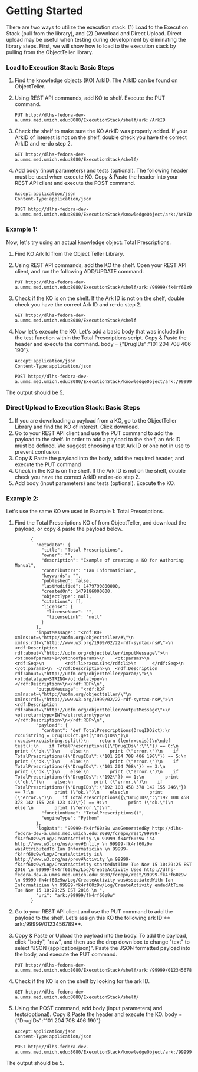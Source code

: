 # Getting Started

There are two ways to utilize the execution stack: \(1\) Load to the Execution Stack \(pull from the library\), and \(2\) Download and Direct Upload. Direct upload may be useful when testing during development by eliminating the library steps. First, we will show how to load to the execution stack by pulling from the ObjectTeller library.

### Load to Execution Stack: Basic Steps

1. Find the knowledge objects \(KO\) ArkID. The ArkID can be found on ObjectTeller.

2. Using REST API commands, add KO to shelf. Execute the PUT command.

   ```
   PUT http://dlhs-fedora-dev-a.umms.med.umich.edu:8080/ExecutionStack/shelf/ark:/ArkID
   
   ```
   
3. Check the shelf to make sure the KO ArkID was properly added. If your ArkID of interest is not on the shelf, double check you have the correct ArkID and re-do step 2.

   ```
   GET http://dlhs-fedora-dev-a.umms.med.umich.edu:8080/ExecutionStack/shelf/
   ```

4. Add body \(input parameters\) and tests \(optional\). The following header must be used when execute KO. Copy & Paste the header into your REST API client and execute the POST command.

   ```
   Accept:application/json
   Content-Type:application/json
   ```
   
   ```
   POST http://dlhs-fedora-dev-a.umms.med.umich.edu:8080/ExecutionStack/knowledgeObject/ark:/ArkID/result
   ```




### Example 1:

Now, let's try using an actual knowledge object: Total Prescriptions.



1. Find KO Ark Id from the Object Teller Library.

2. Using REST API commands, add the KO the shelf. Open your REST API client, and run the following ADD/UPDATE command.

   ```
   PUT http://dlhs-fedora-dev-a.umms.med.umich.edu:8080/ExecutionStack/shelf/ark:/99999/fk4rf60z9w
   
   ```

3. Check if the KO is on the shelf. If the Ark ID is not on the shelf, double check you have the correct Ark ID and re-do step 2.

   ```
   GET http://dlhs-fedora-dev-a.umms.med.umich.edu:8080/ExecutionStack/shelf
   
   ```

4. Now let's execute the KO. Let's add a basic body that was included in the test function within the Total Prescriptions script. Copy & Paste the header and execute the command.
body = {"DrugIDs":"101 204 708 406 190"}.  
   
   ```
   Accept:application/json
   Content-Type:application/json
   
   ```
   
   ```
   POST http://dlhs-fedora-dev-a.umms.med.umich.edu:8080/ExecutionStack/knowledgeObject/ark:/99999/fk4rf60z9w/result
   
   ```
   

The output should be 5.

### Direct Upload to Execution Stack: Basic Steps

1. If you are downloading a payload from a KO, go to the ObjectTeller Library and find the KO of interest. Click download.
2. Go to your REST API client and use the PUT command to add the payload to the shelf. In order to add a payload to the shelf, an Ark ID must be defined. We suggest choosing a test Ark ID or one not in use to prevent confusion. 
3. Copy & Paste the payload into the body, add the required header, and execute the PUT command
4. Check in the KO is on the shelf. If the Ark ID is not on the shelf, double check you have the correct ArkID and re-do step 2.
5. Add body \(input parameters\) and tests \(optional\). Execute the KO.

### Example 2:

Let's use the same KO we used in Example 1: Total Prescriptions.

1. Find the Total Prescriptions KO of from ObjectTeller, and download the payload, or copy & paste the payload below.

   ```
         {
           "metadata": {
             "title": "Total Prescriptions",
             "owner": "",
             "description": "Example of creating a KO for Authoring Manual",
             "contributors": "Ian Informatician",
             "keywords": "",
             "published": false,
             "lastModified": 1479790800000,
             "createdOn": 1479186000000,
             "objectType": null,
             "citations": [],
             "license": {
               "licenseName": "",
               "licenseLink": "null"
             }
           },
           "inputMessage": "<rdf:RDF xmlns:ot=\"http://uofm.org/objectteller/#\"\n xmlns:rdf=\"http://www.w3.org/1999/02/22-rdf-syntax-ns#\">\n  <rdf:Description rdf:about=\"http://uofm.org/objectteller/inputMessage\">\n    <ot:noofparams>1</ot:noofparams>\n    <ot:params>\n      <rdf:Seq>\n        <rdf:li>rxcuisIn</rdf:li>\n      </rdf:Seq>\n    </ot:params>\n  </rdf:Description>\n  <rdf:Description rdf:about=\"http://uofm.org/objectteller/param/\">\n    <ot:datatype>STRING</ot:datatype>\n  </rdf:Description>\n</rdf:RDF>\n",
           "outputMessage": "<rdf:RDF xmlns:ot=\"http://uofm.org/objectteller/\"\n  xmlns:rdf=\"http://www.w3.org/1999/02/22-rdf-syntax-ns#\">\n  <rdf:Description rdf:about=\"http://uofm.org/objectteller/outputMessage\">\n    <ot:returntype>INT</ot:returntype>\n  </rdf:Description>\n</rdf:RDF>\n",
           "payload": {
             "content": "def TotalPrescriptions(DrugIDDict):\n    rxcuistring = DrugIDDict.get(\"DrugIDs\")\n    rxcuis=rxcuistring.split()\n    return (len(rxcuis))\n\ndef test():\n    if TotalPrescriptions({\"DrugIDs\":\"\"}) == 0:\n        print (\"ok.\")\n    else:\n        print (\"error.\")\n    if TotalPrescriptions({\"DrugIDs\":\"101 204 708 406 190\"}) == 5:\n        print (\"ok.\")\n    else:\n        print (\"error.\")\n    if TotalPrescriptions({\"DrugIDs\":\"101 204 708\"}) == 3:\n        print (\"ok.\")\n    else:\n        print (\"error.\")\n    if TotalPrescriptions({\"DrugIDs\":\"192\"}) == 1:\n        print (\"ok.\")\n    else:\n        print (\"error.\")\n    if TotalPrescriptions({\"DrugIDs\":\"192 108 458 378 142 155 246\"}) == 7:\n        print (\"ok.\")\n    else:\n        print (\"error.\")\n    if TotalPrescriptions({\"DrugIDs\":\"192 108 458 378 142 155 246 123 423\"}) == 9:\n        print (\"ok.\")\n    else:\n        print (\"error.\")\n",
             "functionName": "TotalPrescriptions()",
             "engineType": "Python"
           },
           "logData": "99999-fk4rf60z9w wasGeneratedBy http://dlhs-fedora-dev-a.umms.med.umich.edu:8080/fcrepo/rest/99999-fk4rf60z9w/Log/CreateActivity \n 99999-fk4rf60z9w isA http://www.w3.org/ns/prov#Entity \n 99999-fk4rf60z9w wasAttributedTo Ian Informatician \n 99999-fk4rf60z9w/Log/CreateActivity isA http://www.w3.org/ns/prov#Activity \n 99999-fk4rf60z9w/Log/CreateActivity startedAtTime Tue Nov 15 10:29:25 EST 2016 \n 99999-fk4rf60z9w/Log/CreateActivity Used http://dlhs-fedora-dev-a.umms.med.umich.edu:8080/fcrepo/rest/99999-fk4rf60z9w \n 99999-fk4rf60z9w/Log/CreateActivity wasAssociatedWith Ian Informatician \n 99999-fk4rf60z9w/Log/CreateActivity endedAtTime Tue Nov 15 10:29:25 EST 2016 \n ",
           "uri": "ark:/99999/fk4rf60z9w"
         }
   ```

2. Go to your REST API client and use the PUT command to add the payload to the shelf. Let's assign this KO the following ark ID:** ark:/99999/0123456789**. 

3. Copy & Paste or Upload the payload into the body. To add the payload, click "body", "raw", and then use the drop down box to change "text" to select "JSON \(application/json\)". Paste the JSON formatted payload into the body, and execute the PUT command.
   
   ```
   PUT http://dlhs-fedora-dev-a.umms.med.umich.edu:8080/ExecutionStack/shelf/ark:/99999/0123456789

   ``` 
   
4. Check if the KO is on the shelf by looking for the ark ID.

   ```
   GET http://dlhs-fedora-dev-a.umms.med.umich.edu:8080/ExecutionStack/shelf/
   
   ```

5. Using the POST command, add body \(input parameters\) and tests\(optional\). Copy & Paste the header and execute the KO.
   body = {"DrugIDs":"101 204 708 406 190"}

   ```
   Accept:application/json
   Content-Type:application/json
   ```
   
   ```
   POST http://dlhs-fedora-dev-a.umms.med.umich.edu:8080/ExecutionStack/knowledgeObject/ark:/99999/0123456789/result
   
   ```
   
The output should be 5.




